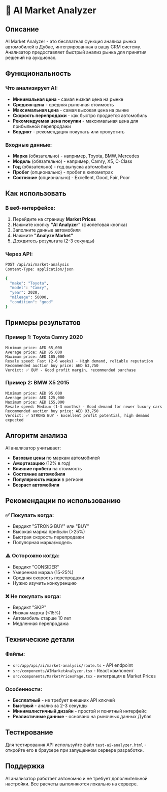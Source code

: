 # 🤖 AI Market Analyzer

## Описание
AI Market Analyzer - это бесплатная функция анализа рынка автомобилей в Дубае, интегрированная в вашу CRM систему. Анализатор предоставляет быстрый анализ рынка для принятия решений на аукционах.

## Функциональность

### Что анализирует AI:
- **Минимальная цена** - самая низкая цена на рынке
- **Средняя цена** - средняя рыночная стоимость
- **Максимальная цена** - самая высокая цена на рынке
- **Скорость перепродажи** - как быстро продается автомобиль
- **Рекомендуемая цена покупки** - максимальная цена для прибыльной перепродажи
- **Вердикт** - рекомендация покупать или пропустить

### Входные данные:
- **Марка** (обязательно) - например, Toyota, BMW, Mercedes
- **Модель** (обязательно) - например, Camry, X5, C-Class
- **Год** (обязательно) - год выпуска автомобиля
- **Пробег** (опционально) - пробег в километрах
- **Состояние** (опционально) - Excellent, Good, Fair, Poor

## Как использовать

### В веб-интерфейсе:
1. Перейдите на страницу **Market Prices**
2. Нажмите кнопку **"AI Analyzer"** (фиолетовая кнопка)
3. Заполните данные автомобиля
4. Нажмите **"Analyze Market"**
5. Дождитесь результата (2-3 секунды)

### Через API:
```bash
POST /api/ai/market-analysis
Content-Type: application/json

{
  "make": "Toyota",
  "model": "Camry",
  "year": 2020,
  "mileage": 50000,
  "condition": "good"
}
```

## Примеры результатов

### Пример 1: Toyota Camry 2020
```
Minimum price: AED 65,000
Average price: AED 85,000
Maximum price: AED 105,000
Resale speed: Fast (2-6 weeks) - High demand, reliable reputation
Recommended auction buy price: AED 63,750
Verdict: ✅ BUY - Good profit margin, recommended purchase
```

### Пример 2: BMW X5 2015
```
Minimum price: AED 95,000
Average price: AED 125,000
Maximum price: AED 155,000
Resale speed: Medium (1-3 months) - Good demand for newer luxury cars
Recommended auction buy price: AED 93,750
Verdict: ✅ STRONG BUY - Excellent profit potential, high demand expected
```

## Алгоритм анализа

AI анализатор учитывает:
- **Базовые цены** по маркам автомобилей
- **Амортизацию** (12% в год)
- **Влияние пробега** на стоимость
- **Состояние автомобиля**
- **Популярность марки** в регионе
- **Возраст автомобиля**

## Рекомендации по использованию

### ✅ Покупать когда:
- Вердикт "STRONG BUY" или "BUY"
- Высокая маржа прибыли (>25%)
- Быстрая скорость перепродажи
- Популярная марка/модель

### ⚠️ Осторожно когда:
- Вердикт "CONSIDER"
- Умеренная маржа (15-25%)
- Средняя скорость перепродажи
- Нужно изучить конкуренцию

### ❌ Не покупать когда:
- Вердикт "SKIP"
- Низкая маржа (<15%)
- Автомобиль старше 10 лет
- Медленная перепродажа

## Технические детали

### Файлы:
- `src/app/api/ai/market-analysis/route.ts` - API endpoint
- `src/components/AIMarketAnalyzer.tsx` - React компонент
- `src/components/MarketPricesPage.tsx` - интеграция в Market Prices

### Особенности:
- **Бесплатный** - не требует внешних API ключей
- **Быстрый** - анализ за 2-3 секунды
- **Минималистичный дизайн** - простой и понятный интерфейс
- **Реалистичные данные** - основано на рыночных данных Дубая

## Тестирование

Для тестирования API используйте файл `test-ai-analyzer.html` - откройте его в браузере при запущенном сервере разработки.

## Поддержка

AI анализатор работает автономно и не требует дополнительной настройки. Все расчеты выполняются локально на сервере.
